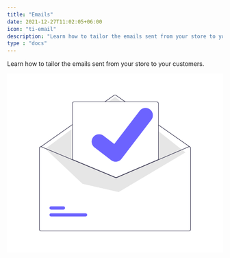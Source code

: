 ```yaml
---
title: "Emails"
date: 2021-12-27T11:02:05+06:00
icon: "ti-email"
description: "Learn how to tailor the emails sent from your store to your customers."
type : "docs"
---
```

Learn how to tailor the emails sent from your store to your customers.

![image example](email.png "image")
